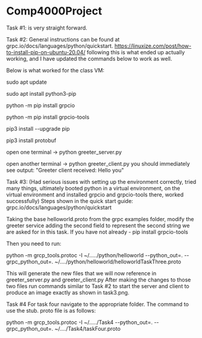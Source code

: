 # Comp4000Project
Task #1: is very straight forward. 

Task #2: General instructions can be found at grpc.io/docs/languages/python/quickstart. 
https://linuxize.com/post/how-to-install-pip-on-ubuntu-20.04/ following this is what ended up actually working, and I have updated the commands below to work as well. 

Below is what worked for the class VM:

sudo apt update

sudo apt install python3-pip

python -m pip install grpcio

python -m pip install grpcio-tools

pip3 install --upgrade pip

pip3 install protobuf

open one terminal 
-> python greeter_server.py

open another terminal 
-> python greeter_client.py
you should immediately see output: "Greeter client received: Hello you"


Task #3: (Had serious issues with setting up the environment correctly, tried many things, ultimately booted python in a virtual environment, on the virtual environment and installed grpcio and grpcio-tools there, worked successfully) Steps shown in the quick start guide: grpc.io/docs/languages/python/quickstart

Taking the base helloworld.proto from the grpc examples folder,
modify the greeter service adding the second field to represent the second string we are asked for in this task. 
If you have not already - pip install grpcio-tools

Then you need to run: 

python -m grcp_tools.protoc -I ~/...../python/helloworld --python_out=. --grpc_python_out=. ~/..../python/helloworld/helloworldTaskThree.proto

This will generate the new files that we will now reference in greeter_server.py and greeter_client.py
After making the changes to those two files run commands similar to Task #2 to start the server and client to produce an image exactly as shown in task3.png.


Task #4 
For task four navigate to the appropriate folder. The command to use the stub. proto file is as follows: 

python -m grcp_tools.protoc -I ~/...../Task4 --python_out=. --grpc_python_out=. ~/..../Task4/taskFour.proto
